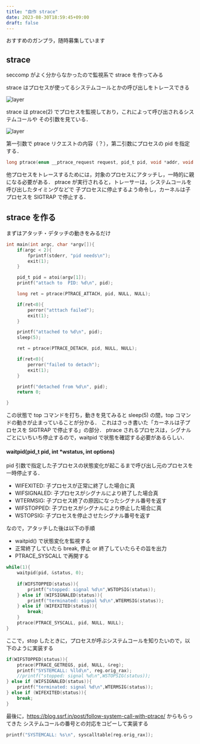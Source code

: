 ```yaml
---
title: "自作 strace"
date: 2023-08-30T18:59:45+09:00
draft: false
---
```


おすすめのガンプラ，随時募集しています

## strace

seccomp がよく分からなかったので監視系で strace を作ってみる

strace はプロセスが使ってるシステムコールとかの呼び出しをトレースできる

![layer](/images/strace.png)

strace は ptrace(2) でプロセスを監視しており，これによって呼び出されるシステムコールや
その引数を見ている．

![layer](/images/ptrace2.png)

第一引数で ptrace リクエストの内容（？），第二引数にプロセスの pid を指定する．

```c
long ptrace(enum __ptrace_request request, pid_t pid, void *addr, void *data);
```

他プロセスをトレースするためには，対象のプロセスにアタッチし，一時的に親になる必要がある．
ptrace が実行されると，トレーサーは，システムコールを呼び出したタイミングなどで
子プロセスに停止するよう命令し，カーネルは子プロセスを SIGTRAP で停止する．

## strace を作る

まずはアタッチ・デタッチの動きをみるだけ

```c
int main(int argc, char *argv[]){
    if(argc < 2){
        fprintf(stderr, "pid needs\n");
        exit(1);
    }

    pid_t pid = atoi(argv[1]);
    printf("attach to  PID: %d\n", pid);

    long ret = ptrace(PTRACE_ATTACH, pid, NULL, NULL);

    if(ret<0){
        perror("atttach failed");
        exit(1);
    }

    printf("attached to %d\n", pid);
    sleep(5);

    ret = ptrace(PTRACE_DETACH, pid, NULL, NULL);

    if(ret<0){
        perror("failed to detach");
        exit(1);
    }

    printf("detached from %d\n", pid);
    return 0;

}
```

この状態で top コマンドを打ち，動きを見てみると sleep(5) の間，top コマンドの動きが止まっていることが分かる．
これはさっき書いた「カーネルは子プロセスを SIGTRAP で停止する」の部分．
ptrace されるプロセスは，シグナルごとにいちいち停止するので，waitpid で状態を確認する必要があるらしい．

#### waitpid(pid_t pid, int *wstatus, int options)

pid 引数で指定した子プロセスの状態変化が起こるまで呼び出し元のプロセスを一時停止する．

- WIFEXITED: 子プロセスが正常に終了した場合に真
- WIFSIGNALED: 子プロセスがシグナルにより終了した場合真
- WTERMSIG: 子プロセス終了の原因になったシグナル番号を返す
- WIFSTOPPED: 子プロセスがシグナルにより停止した場合に真
- WSTOPSIG: 子プロセスを停止させたシグナル番号を返す

なので，アタッチした後は以下の手順

- waitpid() で状態変化を監視する
- 正常終了していたら break, 停止 or 終了していたらその旨を出力
- PTRACE_SYSCALL で再開する

```C
while(1){
    waitpid(pid, &status, 0);
    
    if(WIFSTOPPED(status)){
        printf("stopped: signal %d\n",WSTOPSIG(status));
    } else if (WIFSIGNALED(status)){
        printf("terminated: signal %d\n",WTERMSIG(status));
    } else if (WIFEXITED(status)){
        break;
    }
    ptrace(PTRACE_SYSCALL, pid, NULL, NULL);
}
```

ここで，stop したときに，プロセスが呼ぶシステムコールを知りたいので，以下のように実装する

```C
if(WIFSTOPPED(status)){
    ptrace(PTRACE_GETREGS, pid, NULL, &reg);
    printf("SYSTEMCALL: %lld\n", reg.orig_rax);
    //printf("stopped: signal %d\n",WSTOPSIG(status));
} else if (WIFSIGNALED(status)){
    printf("terminated: signal %d\n",WTERMSIG(status));
} else if (WIFEXITED(status)){
    break;
}
```

最後に，<https://blog.ssrf.in/post/follow-system-call-with-ptrace/> からもらってきた
システムコールの番号との対応をコピーして実装する

```c
printf("SYSTEMCALL: %s\n", syscalltable[reg.orig_rax]);
```

[](![layer](/images/strace2.png))
